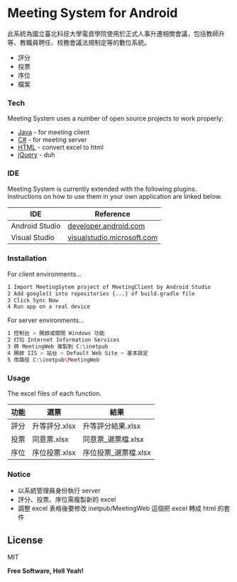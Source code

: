# Meeting System for Android

此系統為國立臺北科技大學電資學院使用於正式人事升遷相關會議，包括教師升等、教職員聘任、校務會議法規制定等的數位系統。

  - 評分
  - 投票
  - 序位
  - 檔案

### Tech

Meeting System uses a number of open source projects to work properly:

* [Java] - for meeting client
* [C#] - for meeting server
* [HTML] - convert excel to html
* [jQuery] - duh

### IDE

Meeting System is currently extended with the following plugins. Instructions on how to use them in your own application are linked below.

| IDE | Reference |
| ------ | ------ |
| Android Studio | [developer.android.com][IDEAS] |
| Visual Studio | [visualstudio.microsoft.com][IDEVS] |

### Installation

For client environments...

```sh
1 Import MeetingSytem project of MeetingClient by Android Studio
2 Add google() into repositories {...} of build.gradle file
3 Click Sync Now
4 Run app on a real device
```

For server environments...

```sh
1 控制台 > 開啟或關閉 Windows 功能
2 打勾 Internet Information Services
3 將 MeetingWeb 複製到 C:\inetpub
4 開啟 IIS > 站台 > Default Web Site > 基本設定
5 改路徑 C:\inetpub\MeetingWeb
```

### Usage

The excel files of each function.

| 功能 | 選票 | 結果 |
| ------ | ------ | ------ |
| 評分 | 升等評分.xlsx | 升等評分結果.xlsx |
| 投票 | 同意票.xlsx | 同意票_選票檔.xlsx |
| 序位 | 序位投票.xlsx | 序位投票_選票檔.xlsx |

### Notice

 - 以系統管理員身份執行 server
 - 評分、投票、序位需複製新的 excel
 - 調整 excel 表格後要修改 inetpub/MeetingWeb 這個把 excel 轉成 html 的套件

License
----

MIT

**Free Software, Hell Yeah!**

[//]: # (These are reference links used in the body of this note and get stripped out when the markdown processor does its job. There is no need to format nicely because it shouldn't be seen. Thanks SO - http://stackoverflow.com/questions/4823468/store-comments-in-markdown-syntax)

   [Java]: <https://java.com>
   [C#]: <https://docs.microsoft.com/en-us/dotnet/csharp>
   [HTML]: <https://html.com>
   [jQuery]: <https://jquery.com>

   [IDEAS]: <https://developer.android.com/studio>
   [IDEVS]: <https://visualstudio.microsoft.com>
